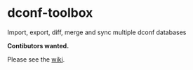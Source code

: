 # dconf-toolbox
Import, export, diff, merge and sync multiple dconf databases

**Contibutors wanted.**

Please see the [wiki](https://github.com/auipga/dconf-toolbox/wiki).
